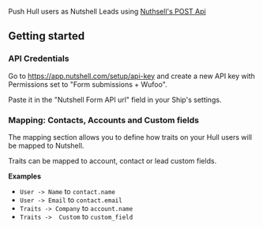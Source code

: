 Push Hull users as Nutshell Leads using [Nuthsell's POST Api](https://www.nutshell.com/api/http-post-api.html)

## Getting started

### API Credentials

Go to https://app.nutshell.com/setup/api-key and create a new API key with Permissions set to "Form submissions + Wufoo".

Paste it in the "Nutshell Form API url" field in your Ship's settings.

### Mapping: Contacts, Accounts and Custom fields

The mapping section allows you to define how traits on your Hull users will be mapped to Nutshell.

Traits can be mapped to account, contact or lead custom fields. 

**Examples**

- `User -> Name` to `contact.name`
- `User -> Email` to `contact.email`
- `Traits -> Company` to `account.name`
- `Traits ->  Custom` to `custom_field`


